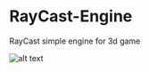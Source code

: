 # RayCast-Engine
RayCast simple engine for 3d game

![alt text](https://github.com/SemyonDyachenko/RayCast-Engine/engine.png?raw=true)

